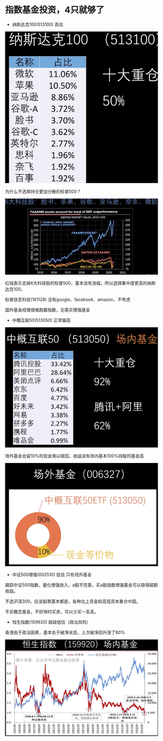 # 指数基金投资，4只就够了

- 纳斯达克100(513100) 高估

![](./imgs/1.png)

为什么不选择持仓更加分散的标普500？

![](./imgs/2.png)

红线表示去掉6大科技股的标普500，基本没有涨幅，所以选择集中度更高的纳斯达克100。

标普信息科技(161128) 没有google、facebook、amazon，不考虑

国外基金经理很难跑赢指数，无需买增强基金

- 中概互联50(513050) 正常偏高

![](./imgs/3.png)

场外基金会留10%的现金用以赎回，收益没有场内基本100%持股的基金高

![](./imgs/4.png)

- 中证500增强(002510) 低估 只有场外基金

跟踪中证500指数，量化增强收入，a股不完善，买a股指数增强基金可以取得超额收益。


不选沪深300，应该股票基本都是，各种北上资金和高瓴资本重仓中国。

不买概念基金，不好择时买卖，可以少买一丢丢。

- 恒生指数(159920) 超级低估（政治风险）

香港由于政治因素，基本处于破净状态，上次破净回升涨了80%

![](./imgs/5.png)
